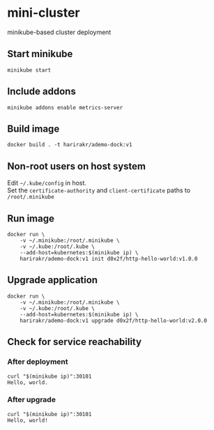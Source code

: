 
# mini-cluster
minikube-based cluster deployment

## Start minikube
```console
minikube start
```

## Include addons
```console
minikube addons enable metrics-server
```

## Build image
```console
docker build . -t harirakr/ademo-dock:v1
```

## Non-root users on host system
Edit `~/.kube/config` in host.  
Set the `certificate-authority` and `client-certificate` paths to `/root/.minikube`

## Run image
```console
docker run \
    -v ~/.minikube:/root/.minikube \
    -v ~/.kube:/root/.kube \
    --add-host=kubernetes:$(minikube ip) \
    harirakr/ademo-dock:v1 init d0x2f/http-hello-world:v1.0.0
```

## Upgrade application
```console
docker run \
    -v ~/.minikube:/root/.minikube \
    -v ~/.kube:/root/.kube \
    --add-host=kubernetes:$(minikube ip) \
    harirakr/ademo-dock:v1 upgrade d0x2f/http-hello-world:v2.0.0
```

## Check for service reachability
### After deployment
```console
curl "$(minikube ip)":30101
Hello, world.
```
### After upgrade
```console
curl "$(minikube ip)":30101
Hello, world!
```
